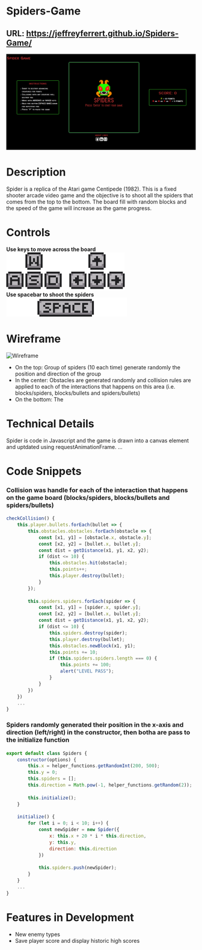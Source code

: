 # Spiders-Game
## URL: https://jeffreyferrert.github.io/Spiders-Game/
![Spider Landing Page](./src/assets/image.png)

# Description
Spider is a replica of the Atari game Centipede (1982). This is a fixed shooter arcade video game and the objective is to shoot all the spiders that comes from the top to the bottom. The board fill with random blocks and the speed of the game will increase as the game progress. 

# Controls
**Use keys to move across the board** <br>
<img src="./src/assets/controls1.png" height="100">
<br>
**Use spacebar to shoot the spiders** <br>
<img src="./src/assets/controls.png" height="50"><br>

# Wireframe

![Wireframe](https://github.com/jeffreyferrert/Spiders-Game/assets/60533307/325fea2e-8b2b-43df-9ede-7c85eaf831b4) 

<ul>
    <li>On the top: Group of spiders (10 each time) generate randomly the position and direction of the group</li>
    <li>In the center: Obstacles are generated randomly and collision rules are applied to each of the interactions that happens on this area (i.e. blocks/spiders, blocks/bullets and spiders/bullets)</li>
    <li>On the bottom: The  </li>
</ul>

# Technical Details
Spider is code in Javascript and the game is drawn into a canvas element and uptdated using requestAnimationFrame. ...



# Code Snippets
### Collision was handle for each of the interaction that happens on the game board (blocks/spiders, blocks/bullets and spiders/bullets)
```javascript     
checkCollision() {
    this.player.bullets.forEach(bullet => {
        this.obstacles.obstacles.forEach(obstacle => {
            const [x1, y1] = [obstacle.x, obstacle.y];
            const [x2, y2] = [bullet.x, bullet.y];
            const dist = getDistance(x1, y1, x2, y2);
            if (dist <= 10) {
                this.obstacles.hit(obstacle);
                this.points++;
                this.player.destroy(bullet);
            }
        });

        this.spiders.spiders.forEach(spider => {
            const [x1, y1] = [spider.x, spider.y];
            const [x2, y2] = [bullet.x, bullet.y];
            const dist = getDistance(x1, y1, x2, y2);
            if (dist <= 10) {
                this.spiders.destroy(spider);
                this.player.destroy(bullet);
                this.obstacles.newBlock(x1, y1);
                this.points += 10;
                if (this.spiders.spiders.length === 0) {
                    this.points += 100;
                    alert("LEVEL PASS"); 
                }
            } 
        })
    })
    ...
}

```

### Spiders randomly generated their position in the x-axis and direction (left/right) in the constructor, then botha are pass to the initialize function
```javascript     
export default class Spiders {
    constructor(options) {
        this.x = helper_functions.getRandomInt(200, 500);
        this.y = 0;
        this.spiders = [];
        this.direction = Math.pow(-1, helper_functions.getRandom(2));

        this.initialize();
    }

    initialize() {
        for (let i = 0; i < 10; i++) {
            const newSpider = new Spider({
                x: this.x + 20 * i * this.direction,
                y: this.y,
                direction: this.direction
            })

            this.spiders.push(newSpider);
        }
    }
    ...
}
```

# Features in Development
<ul>
    <li>New enemy types</li>
    <li>Save player score and display historic high scores</li>
</ul>

<!-- # Implementation Timeline
<ul>
    <li>Thursday: Setting up my enviroment and start with the creation of the wireframe i'll be working on / if time i'll be creating the spiders class and their movement throughthe page
    <li>Friday: starting/finishing the spiders interaction</li>
    <li>Saturday and Sunday: create the blaster and randomly generated blocks within the wireframe</li> 
    <li>Monday: put together all the elements and start working on the cases where them colide</li>
    <li>Tuesday: finalizing the colission cases and getting ready to final testing</li>
    <li>Wednesday: working on styling and final details of the project</li>
    <li>Thursday: Getting feedback from my pairs and work on little improvements until the presentation beggin</li>
</ul> -->
